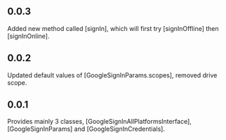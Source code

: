 ## 0.0.3
Added new method called [signIn], which will first try [signInOffline] then [signInOnline].

## 0.0.2
Updated default values of [GoogleSignInParams.scopes], removed drive scope. 

## 0.0.1

Provides mainly 3 classes, [GoogleSignInAllPlatformsInterface], [GoogleSignInParams] and
[GoogleSignInCredentials].
